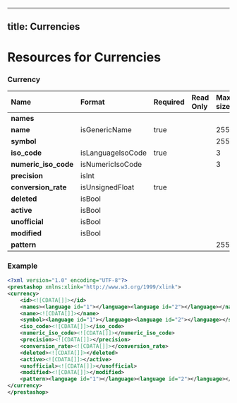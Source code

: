 
---
title: Currencies
---

# Resources for Currencies


### Currency

|         Name         |      Format       | Required | Read Only | Max size | Not filterable | Description |
| :------------------- | :---------------- | :------- | :-------- | :------- | :------------- | :---------- |
| **names**            |                   |          |           |          |                |             |
| **name**             | isGenericName     | true     |           | 255      | true           |             |
| **symbol**           |                   |          |           | 255      |                |             |
| **iso_code**         | isLanguageIsoCode | true     |           | 3        |                |             |
| **numeric_iso_code** | isNumericIsoCode  |          |           | 3        |                |             |
| **precision**        | isInt             |          |           |          |                |             |
| **conversion_rate**  | isUnsignedFloat   | true     |           |          |                |             |
| **deleted**          | isBool            |          |           |          |                |             |
| **active**           | isBool            |          |           |          |                |             |
| **unofficial**       | isBool            |          |           |          |                |             |
| **modified**         | isBool            |          |           |          |                |             |
| **pattern**          |                   |          |           | 255      |                |             |


### Example

```xml
<?xml version="1.0" encoding="UTF-8"?>
<prestashop xmlns:xlink="http://www.w3.org/1999/xlink">
<currency>
	<id><![CDATA[]]></id>
	<names><language id="1"></language><language id="2"></language></names>
	<name><![CDATA[]]></name>
	<symbol><language id="1"></language><language id="2"></language></symbol>
	<iso_code><![CDATA[]]></iso_code>
	<numeric_iso_code><![CDATA[]]></numeric_iso_code>
	<precision><![CDATA[]]></precision>
	<conversion_rate><![CDATA[]]></conversion_rate>
	<deleted><![CDATA[]]></deleted>
	<active><![CDATA[]]></active>
	<unofficial><![CDATA[]]></unofficial>
	<modified><![CDATA[]]></modified>
	<pattern><language id="1"></language><language id="2"></language></pattern>
</currency>
</prestashop>

```

